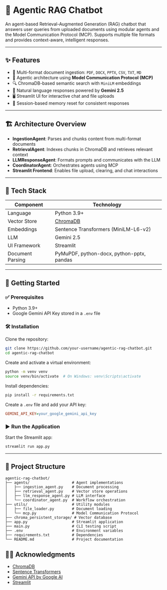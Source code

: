# 🤖 Agentic RAG Chatbot

An agent-based Retrieval-Augmented Generation (RAG) chatbot that answers user queries from uploaded documents using modular agents and the Model Communication Protocol (MCP). Supports multiple file formats and provides context-aware, intelligent responses.

---

## ✨ Features

- 📂 Multi-format document ingestion: `PDF`, `DOCX`, `PPTX`, `CSV`, `TXT`, `MD`
- 🧠 Agentic architecture using **Model Communication Protocol (MCP)**
- 🔍 ChromaDB-based semantic search with `MiniLM` embeddings
- 💬 Natural language responses powered by **Gemini 2.5**
- 🖥️ Streamlit UI for interactive chat and file uploads
- 🔄 Session-based memory reset for consistent responses

---

## 🏗️ Architecture Overview

- **IngestionAgent**: Parses and chunks content from multi-format documents  
- **RetrievalAgent**: Indexes chunks in ChromaDB and retrieves relevant context  
- **LLMResponseAgent**: Formats prompts and communicates with the LLM  
- **CoordinatorAgent**: Orchestrates agents using MCP  
- **Streamlit Frontend**: Enables file upload, clearing, and chat interactions

---

## 🧰 Tech Stack

| Component        | Technology                                 |
|------------------|--------------------------------------------|
| Language         | Python 3.9+                                |
| Vector Store     | [ChromaDB](https://www.trychroma.com/)     |
| Embeddings       | Sentence Transformers (MiniLM-L6-v2)       |
| LLM              | Gemini 2.5                                 |
| UI Framework     | Streamlit                                  |
| Document Parsing | PyMuPDF, python-docx, python-pptx, pandas  |

---

## 🚀 Getting Started

### ✅ Prerequisites

- Python 3.9+
- Google Gemini API Key stored in a `.env` file

### 🛠️ Installation

Clone the repository:

```bash
git clone https://github.com/your-username/agentic-rag-chatbot.git
cd agentic-rag-chatbot
```

Create and activate a virtual environment:

```bash
python -m venv venv
source venv/bin/activate  # On Windows: venv\Scripts\activate
```

Install dependencies:

```bash
pip install -r requirements.txt
```

Create a `.env` file and add your API key:

```ini
GEMINI_API_KEY=your_google_gemini_api_key
```

### ▶️ Run the Application

Start the Streamlit app:

```bash
streamlit run app.py
```

---

## 📁 Project Structure

```
agentic-rag-chatbot/
├── agents/                   # Agent implementations
│   ├── ingestion_agent.py    # Document processing
│   ├── retrieval_agent.py    # Vector store operations
│   ├── llm_response_agent.py # LLM interface
│   └── coordinator_agent.py  # Workflow orchestration
├── utils/                    # Utility modules
│   ├── file_loader.py        # Document loading
│   └── mcp.py                # Model Communication Protocol
├── chroma_persistent_storage/ # Vector database
├── app.py                    # Streamlit application
├── main.py                   # CLI testing script
├── .env                      # Environment variables
├── requirements.txt          # Dependencies
└── README.md                 # Project documentation
```
## 🙋‍♂️ Acknowledgments

- [ChromaDB](https://www.trychroma.com/)
- [Sentence Transformers](https://www.sbert.net/)
- [Gemini API by Google AI](https://ai.google.dev/)
- [Streamlit](https://streamlit.io/)
